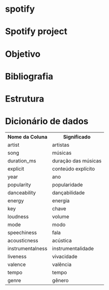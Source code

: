 # spotify
# Spotify project
# Objetivo
# Bibliografia
# Estrutura 
# Dicionário de dados 
<!DOCTYPE html>
<html>
<body>
<table>
  <tr>
    <th>Nome da Coluna
    <th>Significado
  </tr>
  <tr>
    <td>artist</td>
    <td>artistas</td>
  </tr>
    <tr>
    <td>song</td>
    <td>músicas</td> 
  </tr>

  <tr>
    <td>duration_ms</td>
    <td>duração das músicas</td>
  </tr>

  <tr>
    <td>explicit</td>
    <td>conteúdo explícito</td>
  </tr>
  
  <tr>
    <td>year</td>
    <td>ano</td>
  </tr
      
   <tr>
    <td>popularity</td>
    <td>popularidade</td>
  </tr>
  
   <tr>
    <td>danceability</td>
    <td>dançabilidade</td>
  </tr>
  
  <tr>
    <td>energy</td>
    <td>energia</td>
  </tr>
  
  <tr>
    <td>key</td>
    <td>chave</td>
  </tr>
  
  <tr>
    <td>loudness</td>
    <td>volume</td>
  </tr>
  
  <tr>
    <td>mode</td>
    <td>modo</td>
  </tr>
  
  <tr>
    <td>speechiness</td>	
    <td>fala</td>
  </tr>
  
  <tr>
    <td>acousticness</td>
    <td>acústica</td>
  </tr>
  
   <tr>
    <td>instrumentalness</td>
    <td>instrumentalidade</td>
  </tr>
  
  <tr>
    <td>liveness</td>
    <td>vivacidade</td>
  </tr>
  
  <tr>
    <td>valence</td>
    <td>valência</td>
  </tr>
  
  <tr>
    <td>tempo</td>
    <td>tempo</td>
  </tr>
  
  <tr>
    <td>genre</td>
    <td>gênero</td>
  </tr>
  
  
  
  
  
 
